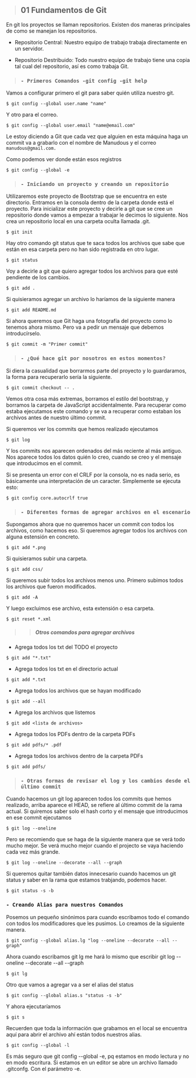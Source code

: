 > ## 01 Fundamentos de Git

En git los proyectos se llaman repositorios. Existen dos maneras principales de como se manejan los repositorios.

- Repositorio Central: Nuestro equipo de trabajo trabaja directamente en un servidor.

- Repositorio Destribuido: Todo nuestro equipo de trabajo tiene una copia tal cual del repositorio, así es como trabaja Git.

>###  `- Primeros Comandos -git config -git help`

Vamos a configurar primero el git para saber quién utiliza nuestro git.

`
$ git config --global user.name "name"
`

Y otro para el correo.

`
$ git config --global user.email "name@email.com"
`

Le estoy diciendo a Git que cada vez que alguien en esta máquina haga un commit va a grabarlo con el nombre de Manudous y el correo `manudous@gmail.com.`

Como podemos ver donde están esos registros
```
$ git config --global -e
```
>###  `- Iniciando un proyecto y creando un repositorio`
Utilizaremos este proyecto de Bootstrap que se encuentra en este directorio. Entramos en la consola dentro de la carpeta donde está el proyecto.
Para inicializar este proyecto y decirle a git que se cree un repositorio donde vamos a empezar a trabajar le decimos lo siguiente. Nos crea un repositorio local en una carpeta oculta llamada .git.

`
$ git init
`

Hay otro comando git status que te saca todos los archivos que sabe que están en esa carpeta pero no han sido registrada en otro lugar. 

`
$ git status
`

Voy a decirle a git que quiero agregar todos los archivos para que esté pendiente de los cambios.

`
$ git add .
`

Si quisieramos agregar un archivo lo haríamos de la siguiente manera

`
$ git add README.md
`

Si ahora queremos que Git haga una fotografía del proyecto como lo tenemos ahora mismo. Pero va a pedir un mensaje que debemos introducírselo.

`
$ git commit -m "Primer commit"
`
>###  `- ¿Qué hace git por nosotros en estos momentos?`

Si diera la casualidad que borrarmos parte del proyecto y lo guardaramos, la forma para recuperarlo sería la siguiente.

`
$ git commit checkout -- .
`

Vemos otra cosa más extremas, borramos el estilo del bootstrap, y borramos la carpeta de JavaScript accidentalmente. Para recuperar como estaba ejecutamos este comando y se va a recuperar como estaban los archivos antes de nuestro último commit.

Si queremos ver los commits que hemos realizado ejecutamos

`
$ git log
`

Y los commits nos aparecen ordenados del más reciente al más antiguo. Nos aparece todos los datos quién lo creo, cuando se creo y el mensaje que introducimos en el commit.

Si se presenta un error con el CRLF por la consola, no es nada serio, es básicamente una interpretación de un caracter. Simplemente se ejecuta esto:

`
$ git config core.autocrlf true
`

>###  `- Diferentes formas de agregar archivos en el escenario`

Supongamos ahora que no queremos hacer un commit con todos los archivos, como hacemos eso. Si queremos agregar todos los archivos con alguna estensión en concreto.

`
$ git add *.png
`

Si quisieramos subir una carpeta.

`
$ git add css/
`

Si queremos subir todos los archivos menos uno. Primero subimos todos los archivos que fueron modificados.

`
$ git add -A
`

Y luego excluimos ese archivo, esta extensión o esa carpeta.

`
$ git reset *.xml
`

>> ##### Otros comandos para agregar archivos

- Agrega todos los txt del TODO el proyecto

`
$ git add "*.txt"
`

- Agrega todos los txt en el directorio actual

`
$ git add *.txt
`

- Agrega todos los archivos que se hayan modificado

`
$ git add --all
`

- Agrega los archivos que listemos

`
$ git add <lista de archivos>
`

- Agrega todos los PDFs dentro de la carpeta PDFs

`
$ git add pdfs/* .pdf
`

- Agrega todos los archivos dentro de la carpeta PDFs

`
$ git add pdfs/
`

>###  `- Otras formas de revisar el log y los cambios desde el último commit`

Cuando hacemos un git log aparecen todos los commits que hemos realizado, arriba aparece el HEAD, se refiere al último commit de la rama actual.
Si quiremos saber solo el hash corto y el mensaje que introducimos en ese commit ejecutamos

`
$ git log --oneline
`

Pero se recomiendo que se haga de la siguiente manera que se verá todo mucho mejor. Se verá mucho mejor cuando el projecto se vaya haciendo cada vez más grande.

`
$ git log --oneline --decorate --all --graph
`

Si queremos quitar también datos innecesario cuando hacemos un git status y saber en la rama que estamos trabjando, podemos hacer.

`
$ git status -s -b
`

###  `- Creando Alias para nuestros Comandos`

Posemos un pequeño sinónimos para cuando escribamos todo el comando con todos los modificadores que les pusimos. Lo creamos de la siguiente manera.

`
$ git config --global alias.lg "log --oneline --decorate --all --graph"
`

Ahora cuando escribamos git lg me hará lo mismo que escribir git log --oneline --decorate --all --graph

`
$ git lg
`

Otro que vamos a agregar va a ser el alias del status

`
$ git config --global alias.s "status -s -b"
`

Y ahora ejecutaríamos

`
$ git s
`

Recuerden que toda la información que grabamos en el local se encuentra aquí para abrir el archivo ahí están todos nuestros alias.

`
$ git config --global -l
`

Es más seguro que git config --global -e, pq estamos en modo lectura y no en modo escritura. Si estamos en un editor se abre un archivo llamado .gitconfg. Con el parámetro -e.



